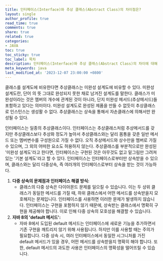 ```yaml
---
title: 인터페이스(Interface)와 추상 클래스(Abstract Class)의 차이점은?
layout: single
author_profile: true
read_time: true
comments: true
share: true
related: true
categories:
- JAVA
toc: true
toc_sticky: true
toc_label: 목차
description: 인터페이스(Interface)와 추상 클래스(Abstract Class)의 차이에 대해 설명한다.
meta_keywords: java
last_modified_at: '2023-12-07 23:00:00 +0800'
---
```

클래스를 설계도에 비유한다면 추상클래스는 미완성 설계도에 비유할 수 있다. 미완성 설계도란, 단어 의 뜻 그대로 완성되지 못한 채로 남겨진 설계도를 말한다. 클래스가 미완성이라는 것은 멤버의 개수에 관계된 것이 아니라, 단지 미완성 메서드(추상메서드)들 포함하고 있다는 의미이다. 미완성 설계도로 완성된 제품을 만들 수 없듯이 추상클래스로 인스턴스는 생성활 수 없다. 추상클래스는 상속을 통해서 자손클래스에 의해서만 완성될 수 있다.

인터페이스는 일종의 추상클래스이다. 인터페이스는 추상클래스처럼 추상메서드를 갖지만 추상클래스보다 추상화 정도가 높아서 추상클래스와는 달리 몸통을 갖춘 일반 메서드 또는 멤버변수를 구성원으로 가질 수 없다. 오직 추상메서드와 상수만을 멤버로 가질 수 있으며, 그 외의 어떠한 요소도 허용하지 않는다. 추상클래스를 부분적으로만 완성된 '미완성 설계도'라고 한다면, 인터페이스는 구현된 것은 아무것도 없고 밑그림만 그려져 있는 '기본 설계도'라고 할 수 있다. 인터페이스는 인터페이스로부터만 상속받을 수 있으며, 클래스와는 달리 다중상속, 즉 여러개의 인터페이스로부터 상속을 받는 것이 가능하다.

1. **다중 상속의 문제점과 인터페이스 해결 방식:**
    - 클래스의 다중 상속은 다이아몬드 문제를 일으킬 수 있습니다. 이는 두 상위 클래스가 동일한 메서드를 가질 때, 하위 클래스에서 어떤 메서드를 상속받을지 모호해지는 문제입니다. 인터페이스를 사용하면 이러한 문제가 발생하지 않습니다. 인터페이스는 구현을 포함하지 않기 때문에, 상속받는 클래스에서 명확히 구현을 제공해야 합니다. 이로 인해 다중 상속의 모호성을 해결할 수 있습니다.
2. **자바 8의 'default 메서드':**
    - 자바 8에서 도입된 default 메서드는 인터페이스에 새로운 기능을 추가하면서 기존 구현을 깨트리지 않기 위해 사용됩니다. 하지만 이를 사용할 때는 주의가 필요합니다. 다중 상속 시, 여러 인터페이스에서 동일한 시그니처를 가진 default 메서드가 있을 경우, 어떤 메서드를 상속받을지 명확히 해야 합니다. 또한, default 메서드의 과도한 사용은 인터페이스의 명확성을 떨어뜨릴 수 있습니다.
